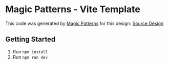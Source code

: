 # Magic Patterns - Vite Template

This code was generated by [Magic Patterns](https://magicpatterns.com) for this design: [Source Design](https://www.magicpatterns.com/c/3nsgndkywma6bxuwrykcwb)

## Getting Started

1. Run `npm install`
2. Run `npm run dev`
